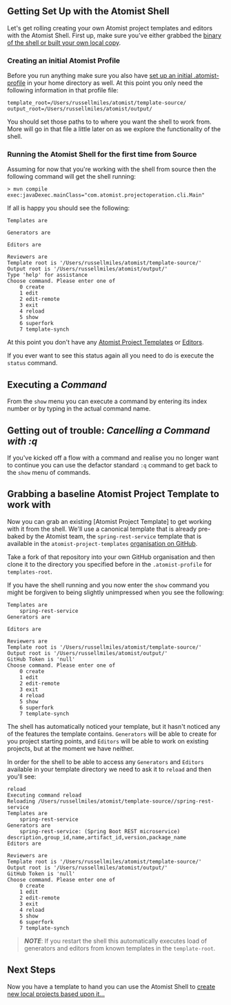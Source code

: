## Getting Set Up with the Atomist Shell

Let's get rolling creating your own Atomist project templates and editors with the Atomist Shell. First up, make sure you've either grabbed the [binary of the shell or built your own local copy](/reference-docs/cli.md).

### Creating an initial Atomist Profile

Before you run anything make sure you also have [set up an initial .atomist-profile](/reference-docs/cli.md) in your home directory as well. At this point you only need the following information in that profile file:

```
template_root=/Users/russellmiles/atomist/template-source/
output_root=/Users/russellmiles/atomist/output/
```

You should set those paths to to where you want the shell to work from. More will go in that file a little later on as we explore the functionality of the shell.

### Running the Atomist Shell for the first time from Source

Assuming for now that you're working with the shell from source then the following command will get the shell running:

```
> mvn compile exec:javaDexec.mainClass="com.atomist.projectoperation.cli.Main"
```

If all is happy you should see the following:

```
Templates are 

Generators are 

Editors are 
	
Reviewers are 
Template root is '/Users/russellmiles/atomist/template-source/'
Output root is '/Users/russellmiles/atomist/output/'
Type 'help' for assistance
Choose command. Please enter one of
	0 create
	1 edit
	2 edit-remote
	3 exit
	4 reload
	5 show
	6 superfork
	7 template-synch
```

At this point you don't have any [Atomist Project Templates](/reference-docs/project-templates/project-templates-overview.md) or [Editors](/reference-docs/project-editors.md).

If you ever want to see this status again all you need to do is execute the `status` command.

## Executing a *Command*

From the `show` menu you can execute a command by entering its index number or by typing in the actual command name.

## Getting out of trouble: *Cancelling a Command with :q*

If you've kicked off a flow with a command and realise you no longer want to continue you can use the defactor standard `:q` command to get back to the `show` menu of commands.

## Grabbing a baseline Atomist Project Template to work with

Now you can grab an existing [Atomist Project Template] to get working with it from the shell. We'll use a canonical template that is already pre-baked by the Atomist team, the `spring-rest-service` template that is available in the `atomist-project-templates` [organisation on GitHub](https://github.com/atomist-project-templates/spring-rest-service).

Take a fork of that repository into your own GitHub organisation and then clone it to the directory you specified before in the `.atomist-profile` for `templates-root`.

If you have the shell running and you now enter the `show` command you might be forgiven to being slightly unimpressed when you see the following:

```
Templates are 
	spring-rest-service
Generators are 
	
Editors are 
	
Reviewers are 
Template root is '/Users/russellmiles/atomist/template-source/'
Output root is '/Users/russellmiles/atomist/output/'
GitHub Token is 'null'
Choose command. Please enter one of
	0 create
	1 edit
	2 edit-remote
	3 exit
	4 reload
	5 show
	6 superfork
	7 template-synch

```

The shell has automatically noticed your template, but it hasn't noticed any of the features the template contains. `Generators` will be able to create for you project starting points, and `Editors` will be able to work on existing projects, but at the moment we have neither.

In order for the shell to be able to access any `Generators` and `Editors` available in your template directory we need to ask it to `reload` and then you'll see:

```
reload
Executing command reload
Reloading /Users/russellmiles/atomist/template-source//spring-rest-service
Templates are 
	spring-rest-service
Generators are 
	spring-rest-service: (Spring Boot REST microservice) description,group_id,name,artifact_id,version,package_name
Editors are 
	
Reviewers are 
Template root is '/Users/russellmiles/atomist/template-source/'
Output root is '/Users/russellmiles/atomist/output/'
GitHub Token is 'null'
Choose command. Please enter one of
	0 create
	1 edit
	2 edit-remote
	3 exit
	4 reload
	5 show
	6 superfork
	7 template-synch
```

> ***NOTE***: If you restart the shell this automatically executes load of generators and editors from known templates in the `template-root`.

## Next Steps

Now you have a template to hand you can use the Atomist Shell to [create new local projects based upon it...](creating-a-local-project-based-on-local-template.md)

